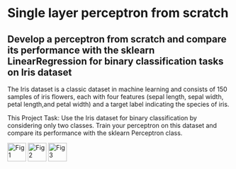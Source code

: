 # Single layer perceptron from scratch 
## Develop a perceptron from scratch and compare its performance with the sklearn LinearRegression for binary classification tasks on Iris dataset

The Iris dataset is a classic dataset in machine learning and consists of 150 samples of iris flowers, each with four features (sepal length, sepal width, petal length,and petal width) and a target label indicating the species of iris.

This Project Task: Use the Iris dataset for binary classification by considering only two classes. Train your perceptron on this dataset and compare its performance with the sklearn Perceptron class.



  <img title="Fig1" height="42" src="images/Figure_1">
  <img title="Fig2" height="42" src="images/Figure_2">
  <img title="Fig3" height="42" src="images/Figure_3">




